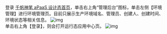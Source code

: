 登录 [千帆神笔 aPaaS 设计态首页](https://apaas.cloud.tencent.com/)，单击右上角“管理后台”图标，单击左侧【环境管理】进行环境管理页。目前只展示生产环境域名、管理员、创建人、创建时间、环境状态等相关信息。
![img](https://main.qcloudimg.com/raw/49fb4b208158a81b80e8fdee89f31995.png)        
单击右上角【登录】，则会打开运行态应用中心页。
![img](https://main.qcloudimg.com/raw/2f6b2facaf7faa7d20dcd3b4fa14f894.png)        
